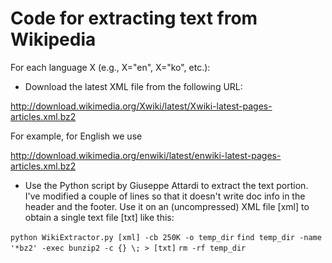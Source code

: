 Code for extracting text from Wikipedia
=======================================
For each language X (e.g., X="en", X="ko", etc.):

* Download the latest XML file from the following URL:

http://download.wikimedia.org/Xwiki/latest/Xwiki-latest-pages-articles.xml.bz2

For example, for English we use

http://download.wikimedia.org/enwiki/latest/enwiki-latest-pages-articles.xml.bz2

* Use the Python script by Giuseppe Attardi to extract the text portion. I've
modified a couple of lines so that it doesn't write doc info in the header and
the footer. Use it on an (uncompressed) XML file [xml] to obtain a single text
file [txt] like this:

`python WikiExtractor.py [xml] -cb 250K -o temp_dir`
`find temp_dir -name '*bz2' -exec bunzip2 -c {} \; > [txt]`
`rm -rf temp_dir`